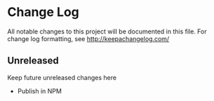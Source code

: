 # Change Log
All notable changes to this project will be documented in this file. For change log formatting, see http://keepachangelog.com/

## Unreleased

Keep future unreleased changes here

- Publish in NPM


